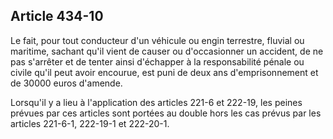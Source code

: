Article 434-10
----
Le fait, pour tout conducteur d'un véhicule ou engin terrestre, fluvial ou
maritime, sachant qu'il vient de causer ou d'occasionner un accident, de ne pas
s'arrêter et de tenter ainsi d'échapper à la responsabilité pénale ou civile
qu'il peut avoir encourue, est puni de deux ans d'emprisonnement et de 30000
euros d'amende.

Lorsqu'il y a lieu à l'application des articles 221-6 et 222-19, les peines
prévues par ces articles sont portées au double hors les cas prévus par les
articles 221-6-1, 222-19-1 et 222-20-1.

